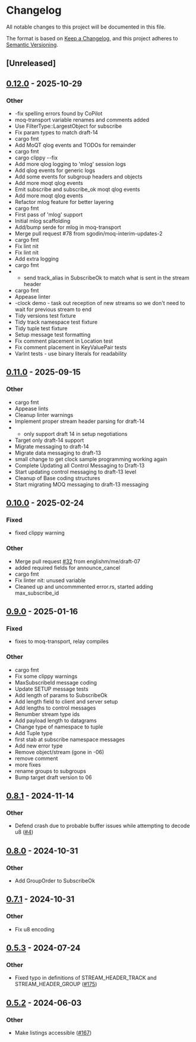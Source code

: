 # Changelog
All notable changes to this project will be documented in this file.

The format is based on [Keep a Changelog](https://keepachangelog.com/en/1.0.0/),
and this project adheres to [Semantic Versioning](https://semver.org/spec/v2.0.0.html).

## [Unreleased]

## [0.12.0](https://github.com/sgodin/moq-rs/compare/moq-transport-v0.11.0...moq-transport-v0.12.0) - 2025-10-29

### Other

- -fix spelling errors found by CoPilot
- moq-transport variable renames and comments added
- Use FilterType::LargestObject for subscribe
- Fix param types to match draft-14
- cargo fmt
- Add MoQT qlog events and TODOs for remainder
- cargo fmt
- cargo clippy --fix
- Add more qlog logging to 'mlog' session logs
- Add qlog events for generic logs
- Add some events for subgroup headers and objects
- Add more moqt qlog events
- Emit subscribe and subscribe_ok moqt qlog events
- Add more moqt qlog events
- Refactor mlog feature for better layering
- cargo fmt
- First pass of 'mlog' support
- Initial mlog scaffolding
- Add/bump serde for mlog in moq-transport
- Merge pull request #78 from sgodin/moq-interim-updates-2
- cargo fmt
- Fix lint nit
- Fix lint nit
- Add extra logging
- cargo fmt
- - send track_alias in SubscribeOk to match what is sent in the stream header
- cargo fmt
- Appease linter
- -clock demo - task out  reception of new streams so we don't need to wait for previous stream to end
- Tidy versions test fixture
- Tidy track namespace test fixture
- Tidy tuple test fixture
- Setup message test formatting
- Fix comment placement in Location test
- Fix comment placement in KeyValuePair tests
- VarInt tests - use binary literals for readability

## [0.11.0](https://github.com/englishm/moq-rs/compare/moq-transport-v0.10.0...moq-transport-v0.11.0) - 2025-09-15

### Other

- cargo fmt
- Appease lints
- Cleanup linter warnings
- Implement proper stream header parsing for draft-14
- - only support draft 14 in setup negotiations
- Target only draft-14 support
- Migrate messaging to draft-14
- Migrate data messaging to draft-13
- small change to get clock sample programming working again
- Complete Updating all Control Messaging to Draft-13
- Start updating control messaging to draft-13 level
- Cleanup of Base coding structures
- Start migrating MOQ messaging to draft-13 messaging

## [0.10.0](https://github.com/englishm/moq-rs/compare/moq-transport-v0.9.0...moq-transport-v0.10.0) - 2025-02-24

### Fixed

- fixed clippy warning

### Other

- Merge pull request [#32](https://github.com/englishm/moq-rs/pull/32) from englishm/me/draft-07
- added required fields for announce_cancel
- cargo fmt
- Fix linter nit: unused variable
- Cleaned up and uncommmented error.rs, started adding max_subscribe_id

## [0.9.0](https://github.com/englishm/moq-rs/compare/moq-transport-v0.8.1...moq-transport-v0.9.0) - 2025-01-16

### Fixed

- fixes to moq-transport, relay compiles

### Other

- cargo fmt
- Fix some clippy warnings
- MaxSubscribeId message coding
- Update SETUP message tests
- Add length of params to SubscribeOk
- Add length field to client and server setup
- Add lengths to control messages
- Renumber stream type ids
- Add payload length to datagrams
- Change type of namespace to tuple
- Add Tuple type
- first stab at subscribe namespace messages
- Add new error type
- Remove object/stream (gone in -06)
- remove comment
- more fixes
- rename groups to subgroups
- Bump target draft version to 06

## [0.8.1](https://github.com/englishm/moq-rs/compare/moq-transport-v0.8.0...moq-transport-v0.8.1) - 2024-11-14

### Other

- Defend crash due to probable buffer issues while attempting to decode u8 ([#4](https://github.com/englishm/moq-rs/pull/4))

## [0.8.0](https://github.com/englishm/moq-rs/compare/moq-transport-v0.7.1...moq-transport-v0.8.0) - 2024-10-31

### Other

- Add GroupOrder to SubscribeOk

## [0.7.1](https://github.com/englishm/moq-rs/compare/moq-transport-v0.7.0...moq-transport-v0.7.1) - 2024-10-31

### Other

- Fix u8 encoding

## [0.5.3](https://github.com/kixelated/moq-rs/compare/moq-transport-v0.5.2...moq-transport-v0.5.3) - 2024-07-24

### Other
- Fixed typo in definitions of STREAM_HEADER_TRACK and STREAM_HEADER_GROUP ([#175](https://github.com/kixelated/moq-rs/pull/175))

## [0.5.2](https://github.com/kixelated/moq-rs/compare/moq-transport-v0.5.1...moq-transport-v0.5.2) - 2024-06-03

### Other
- Make listings accessible ([#167](https://github.com/kixelated/moq-rs/pull/167))
